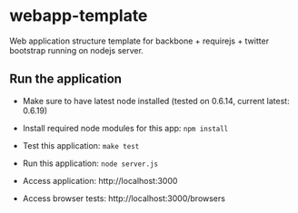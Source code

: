 # webapp-template

Web application structure template for backbone + requirejs + twitter bootstrap running on nodejs server.

## Run the application

+ Make sure to have latest node installed (tested on 0.6.14, current latest: 0.6.19)

+ Install required node modules for this app: ```npm install```

+ Test this application: ```make test```

+ Run this application: ```node server.js```

+ Access application: http://localhost:3000

+ Access browser tests: http://localhost:3000/browsers
